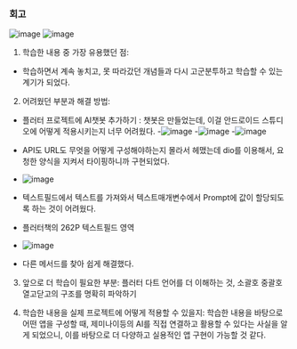 ### 회고


![image](https://github.com/user-attachments/assets/60e7ff36-859a-47e5-9069-c8f1a11ca007)
![image](https://github.com/user-attachments/assets/28106721-4c9c-40e9-ba4d-9216340ee295)


1. 학습한 내용 중 가장 유용했던 점:
 - 학습하면서 계속 놓치고, 못 따라갔던 개념들과 다시 고군분투하고 학습할 수 있는 계기가 되었다.

2. 어려웠던 부분과 해결 방법:
 - 플러터 프로젝트에 AI챗봇 추가하기 : 챗봇은 만들었는데, 이걸 안드로이드 스튜디오에 어떻게 적용시키는지 너무 어려웠다.
 -![image](https://github.com/user-attachments/assets/6d68381a-b036-489e-b1b1-c8d92bcd32be)
 -![image](https://github.com/user-attachments/assets/4c214ec1-6be9-4cb7-9a1c-c37d94ca69a1)
 -![image](https://github.com/user-attachments/assets/e4d788e5-d5b7-494c-866a-aaf7e2faa9bb)
 - API도 URL도 무엇을 어떻게 구성해야하는지 몰라서 헤맸는데 dio를 이용해서, 요청한 양식을 지켜서 타이핑하니까 구현되었다.
 - ![image](https://github.com/user-attachments/assets/07083e4c-fa42-4494-9734-1846653d9d43)


 - 텍스트필드에서 텍스트를 가져와서 텍스트매개변수에서 Prompt에 값이 할당되도록 하는 것이 어려웠다.
 - 플러터책의 262P 텍스트필드 영역
 - ![image](https://github.com/user-attachments/assets/ba9574b0-1eb3-49d8-be65-d3750d0e992b)
 - 다른 메서드를 찾아 쉽게 해결했다.


3. 앞으로 더 학습이 필요한 부분: 플러터 다트 언어를 더 이해하는 것, 소괄호 중괄호 열고닫고의 구조를 명확히 파악하기

4. 학습한 내용을 실제 프로젝트에 어떻게 적용할 수 있을지: 학습한 내용을 바탕으로 어떤 앱을 구성할 때, 제미나이등의
 AI를 직접 연결하고 활용할 수 있다는 사실을 알게 되었으니, 이를 바탕으로 더 다양하고 실용적인 앱 구현이 가능할 것 같다.
